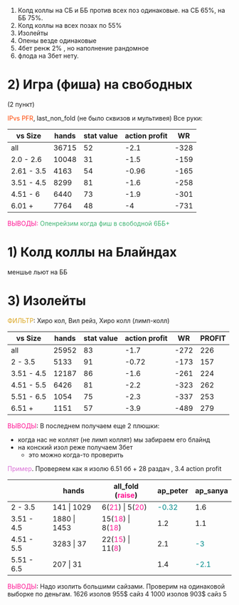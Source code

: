 1. Колд коллы на СБ и ББ против всех  поз одинаковые.
   на СБ 65%, на ББ 75%.
2. Колд коллы на всех позах по 55%
3. Изолейты
4. Опены везде одинаковые
5. 4бет ренж 2% , но наполнение рандомное
6. флода на 3бет нету.

# 2) Игра (фиша) на свободных
(2 пункт)


<span style="color:rgb(255, 69, 0)">IPvs PFR</span>, last_non_fold (не было сквизов и мультивея)
Все руки:

| vs Size    | hands | stat value | action profit | WR   |
| ---------- | ----- | ---------- | ------------- | ---- |
| all        | 36715 | 52         | -2.1          | -328 |
| 2.0 - 2.6  | 10048 | 31         | -1.5          | -159 |
| 2.61 - 3.5 | 4163  | 54         | -0.96         | -165 |
| 3.51 - 4.5 | 8299  | 81         | -1.6          | -258 |
| 4.51 - 6   | 6440  | 73         | -1.9          | -301 |
| 6.01 +     | 7764  | 48         | -4            | -731 |

<span style="color:rgb(255, 20, 147)">ВЫВОДЫ:</span>
<span style="color:rgb(60, 179, 113)">Опенрейзим когда фиш в свободной 6ББ+</span>
# 1) Колд коллы на Блайндах
меншье льют на ББ

# 3) Изолейты

<span style="color:rgb(218, 165, 32)">ФИЛЬТР</span>:
Хиро кол, Вил рейз, Хиро колл (лимп-колл)

| vs Size    | hands | stat value | action profit | WR   | PROFIT |
| ---------- | ----- | ---------- | ------------- | ---- | ------ |
| all        | 25952 | 83         | -1.7          | -272 | 226    |
| 2 - 3.5    | 5133  | 91         | -0.72         | -173 | 157    |
| 3.51 - 4.5 | 12187 | 86         | -1.6          | -261 | 224    |
| 4.51 - 5.5 | 6426  | 81         | -2.2          | -323 | 262    |
| 5.51 - 6.5 | 1054  | 75         | -2.3          | -337 | 253    |
| 6.51 +     | 1151  | 57         | -3.9          | -489 | 279    |
<span style="color:rgb(255, 20, 147)">ВЫВОДЫ</span>:
В последнем получаем еще 2 плюшки:
- когда нас не коллят (не лимп коллят) мы забираем его блайнд
- на конский изол реже получаем 3бет
	- это можно когда-то проверить

<span style="color:rgb(218, 112, 214)">Пример</span>. Проверяем как я изолю 6.51 бб +
28 раздач , 3.4 action profit

|            | hands           | all_fold (<span style="color:rgb(255, 20, 147)">raise</span>)                                              | ap_peter                                          | ap_sanya                                         |
| ---------- | --------------- | ---------------------------------------------------------------------------------------------------------- | ------------------------------------------------- | ------------------------------------------------ |
| 2 - 3.5    | 141     \| 1029 | 6(<span style="color:rgb(255, 20, 147)">21</span>)   \| 5(<span style="color:rgb(255, 20, 147)">20</span>) | <span style="color:rgb(0, 139, 139)">-0.32</span> | 1.6                                              |
| 3.51 - 4.5 | 1880  \| 1453   | 15(<span style="color:rgb(255, 20, 147)">18</span>)  \| 8(<span style="color:rgb(255, 20, 147)">18</span>) | 1.2                                               | 1.1                                              |
| 4.51 - 5.5 | 3283 \| 37      | 22(<span style="color:rgb(255, 20, 147)">15</span>) \| 11(<span style="color:rgb(255, 20, 147)">8</span>)  | 2.1                                               | <span style="color:rgb(0, 139, 139)">-3</span>   |
| 5.51 - 6.5 | 207    \| 31    |                                                                                                            | 1.4                                               | <span style="color:rgb(0, 139, 139)">-2.1</span> |
<span style="color:rgb(255, 20, 147)">ВЫВОДЫ</span>:
Надо изолить большими сайзами. Проверим на одинаковой выборке по деньгам.
1626 изолов 955$ сайз 4
1000 изолов 903$  сайз 5

